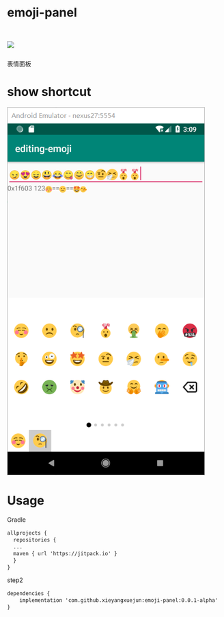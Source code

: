 # emoji-panel

# [![](https://jitpack.io/v/xieyangxuejun/emoji-panel.svg)](https://jitpack.io/#xieyangxuejun/emoji-panel)

表情面板

# show shortcut

![shortcut](./art/shortcut.png)



# Usage

Gradle

```
allprojects {
  repositories {
  ...
  maven { url 'https://jitpack.io' }
  }
}
```

step2

```
dependencies {
	implementation 'com.github.xieyangxuejun:emoji-panel:0.0.1-alpha'
}
```


